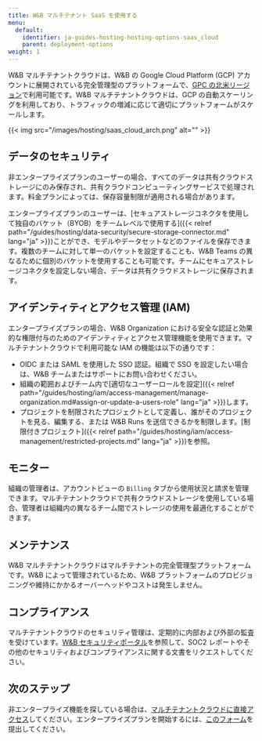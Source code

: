 ```yaml
---
title: W&B マルチテナント SaaS を使用する
menu:
  default:
    identifier: ja-guides-hosting-hosting-options-saas_cloud
    parent: deployment-options
weight: 1
---
```


W&B マルチテナントクラウドは、W&B の Google Cloud Platform (GCP) アカウントに展開されている完全管理型のプラットフォームで、[GPC の北米リージョン](https://cloud.google.com/compute/docs/regions-zones)で利用可能です。W&B マルチテナントクラウドは、GCP の自動スケーリングを利用しており、トラフィックの増減に応じて適切にプラットフォームがスケールします。

{{< img src="/images/hosting/saas_cloud_arch.png" alt="" >}}

## データのセキュリティ

非エンタープライズプランのユーザーの場合、すべてのデータは共有クラウドストレージにのみ保存され、共有クラウドコンピューティングサービスで処理されます。料金プランによっては、保存容量制限が適用される場合があります。

エンタープライズプランのユーザーは、[セキュアストレージコネクタを使用して独自のバケット（BYOB）をチームレベルで使用する]({{< relref path="/guides/hosting/data-security/secure-storage-connector.md" lang="ja" >}})ことができ、モデルやデータセットなどのファイルを保存できます。複数のチームに対して単一のバケットを設定することも、W&B Teams の異なるために個別のバケットを使用することも可能です。チームにセキュアストレージコネクタを設定しない場合、データは共有クラウドストレージに保存されます。

## アイデンティティとアクセス管理 (IAM)
エンタープライズプランの場合、W&B Organization における安全な認証と効果的な権限付与のためのアイデンティティとアクセス管理機能を使用できます。マルチテナントクラウドで利用可能な IAM の機能は以下の通りです：

* OIDC または SAML を使用した SSO 認証。組織で SSO を設定したい場合は、W&B チームまたはサポートにお問い合わせください。
* 組織の範囲およびチーム内で[適切なユーザーロールを設定]({{< relref path="/guides/hosting/iam/access-management/manage-organization.md#assign-or-update-a-users-role" lang="ja" >}})します。
* プロジェクトを制限されたプロジェクトとして定義し、誰がそのプロジェクトを見る、編集する、または W&B Runs を送信できるかを制限します。[制限付きプロジェクト]({{< relref path="/guides/hosting/iam/access-management/restricted-projects.md" lang="ja" >}})を参照。

## モニター
組織の管理者は、アカウントビューの `Billing` タブから使用状況と請求を管理できます。マルチテナントクラウドで共有クラウドストレージを使用している場合、管理者は組織内の異なるチーム間でストレージの使用を最適化することができます。

## メンテナンス
W&B マルチテナントクラウドはマルチテナントの完全管理型プラットフォームです。W&B によって管理されているため、W&B プラットフォームのプロビジョニングや維持にかかるオーバーヘッドやコストは発生しません。

## コンプライアンス
マルチテナントクラウドのセキュリティ管理は、定期的に内部および外部の監査を受けています。[W&B セキュリティポータル](https://security.wandb.ai/)を参照して、SOC2 レポートやその他のセキュリティおよびコンプライアンスに関する文書をリクエストしてください。

## 次のステップ
非エンタープライズ機能を探している場合は、[マルチテナントクラウドに直接アクセス](https://wandb.ai)してください。エンタープライズプランを開始するには、[このフォーム](https://wandb.ai/site/for-enterprise/multi-tenant-saas-trial)を提出してください。
